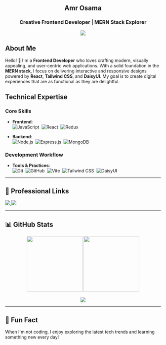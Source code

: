 <h2 align="center">Amr Osama</h2>
<h3 align="center">Creative Frontend Developer | MERN Stack Explorer</h3>

<p align="center">
  <a href="https://github.com/DenverCoder1/readme-typing-svg">
    <img src="https://readme-typing-svg.herokuapp.com/?lines=Frontend%20Engineer;Crafting%20Engaging%20User%20Experiences;Exploring%20the%20MERN%20Stack;Always%20Improving;React%20&%20Redux%20Enthusiast&font=Fira%20Code&center=true&width=500&height=50&color=00c4ff&vCenter=true&size=22">
  </a>
</p>

## About Me
Hello! 👋 I'm a **Frontend Developer** who loves crafting modern, visually appealing, and user-centric web applications. With a solid foundation in the **MERN stack**, I focus on delivering interactive and responsive designs powered by **React**, **Tailwind CSS**, and **DaisyUI**. My goal is to create digital experiences that are as functional as they are delightful.

## Technical Expertise

### Core Skills
- **Frontend**:  
  ![JavaScript](https://img.shields.io/badge/-JavaScript-05122A?style=flat&logo=javascript)&nbsp;
  ![React](https://img.shields.io/badge/-React-05122A?style=flat&logo=react)&nbsp;
  ![Redux](https://img.shields.io/badge/-Redux-05122A?style=flat&logo=redux)&nbsp;

- **Backend**:  
  ![Node.js](https://img.shields.io/badge/-Node.js-05122A?style=flat&logo=node.js)&nbsp;
  ![Express.js](https://img.shields.io/badge/-Express.js-05122A?style=flat&logo=express)&nbsp;
  ![MongoDB](https://img.shields.io/badge/-MongoDB-05122A?style=flat&logo=mongodb)&nbsp;

### Development Workflow
- **Tools & Practices**:  
  ![Git](https://img.shields.io/badge/-Git-05122A?style=flat&logo=git)&nbsp;
  ![GitHub](https://img.shields.io/badge/-GitHub-05122A?style=flat&logo=github)&nbsp;
  ![Vite](https://img.shields.io/badge/-Vite-05122A?style=flat&logo=vite&logoColor=6E40C9)&nbsp;
  ![Tailwind CSS](https://img.shields.io/badge/-Tailwind%20CSS-05122A?style=flat&logo=tailwindcss)&nbsp;
  ![DaisyUI](https://img.shields.io/badge/-DaisyUI-05122A?style=flat&logo=daisyui)&nbsp;

---

## 🌟 Professional Links
<a href="https://www.linkedin.com/in/amr-al-fakharany/" target="_blank">
  <img src="https://img.shields.io/badge/-LinkedIn-0077B5?style=for-the-badge&logo=Linkedin&logoColor=white"/>
</a>
<a href="https://www.upwork.com/freelancers/~014a637709fa0080dd?mp_source=share" target="_blank">
  <img src="https://img.shields.io/badge/-Upwork-6fda44?style=for-the-badge&logo=Upwork&logoColor=white"/>
</a>

---

## 📊 GitHub Stats

<p align="center">
  <img height="180em" src="https://github-readme-stats.vercel.app/api?username=AmrOsama&show_icons=true&theme=radical&include_all_commits=true&count_private=true"/>
  <img height="180em" src="https://github-readme-stats.vercel.app/api/top-langs/?username=AmrOsama&layout=compact&langs_count=7&theme=radical"/>
</p>

<p align="center">
  <img src="https://github-profile-summary-cards.vercel.app/api/cards/profile-details?username=AmrOsama&theme=radical" />
</p>

---

## 🚀 Fun Fact
When I'm not coding, I enjoy exploring the latest tech trends and learning something new every day!
